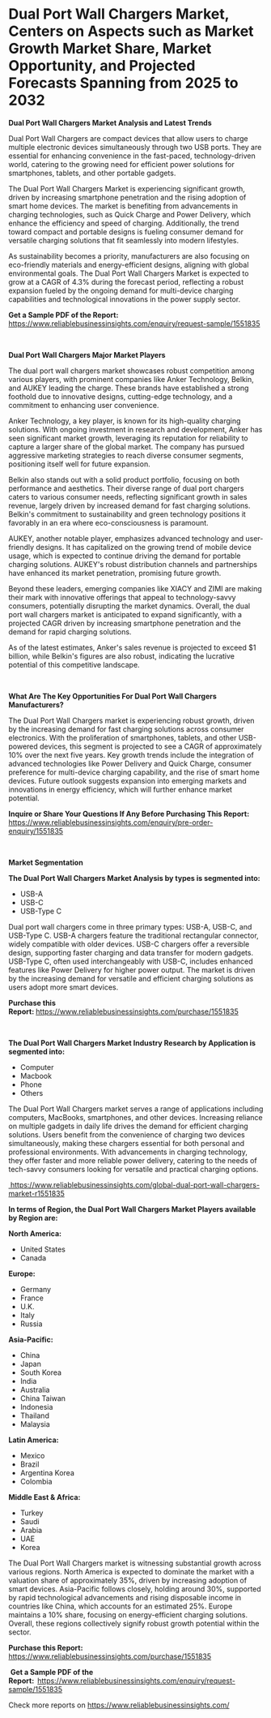 <p><h1>Dual Port Wall Chargers Market, Centers on Aspects such as Market Growth Market Share, Market Opportunity, and Projected Forecasts Spanning from 2025 to 2032</h1></p><p><strong>Dual Port Wall Chargers Market Analysis and Latest Trends</strong></p>
<p><p>Dual Port Wall Chargers are compact devices that allow users to charge multiple electronic devices simultaneously through two USB ports. They are essential for enhancing convenience in the fast-paced, technology-driven world, catering to the growing need for efficient power solutions for smartphones, tablets, and other portable gadgets.</p><p>The Dual Port Wall Chargers Market is experiencing significant growth, driven by increasing smartphone penetration and the rising adoption of smart home devices. The market is benefiting from advancements in charging technologies, such as Quick Charge and Power Delivery, which enhance the efficiency and speed of charging. Additionally, the trend toward compact and portable designs is fueling consumer demand for versatile charging solutions that fit seamlessly into modern lifestyles.</p><p>As sustainability becomes a priority, manufacturers are also focusing on eco-friendly materials and energy-efficient designs, aligning with global environmental goals. The Dual Port Wall Chargers Market is expected to grow at a CAGR of 4.3% during the forecast period, reflecting a robust expansion fueled by the ongoing demand for multi-device charging capabilities and technological innovations in the power supply sector.</p></p>
<p><strong>Get a Sample PDF of the Report:&nbsp;</strong> <a href="https://www.reliablebusinessinsights.com/enquiry/request-sample/1551835?utm_campaign=3353&utm_medium=2&utm_source=Github&utm_content=ia&utm_term=05042025&utm_id=dual-port-wall-chargers">https://www.reliablebusinessinsights.com/enquiry/request-sample/1551835</a></p>
<p>&nbsp;</p>
<p><strong>Dual Port Wall Chargers Major Market Players</strong></p>
<p><p>The dual port wall chargers market showcases robust competition among various players, with prominent companies like Anker Technology, Belkin, and AUKEY leading the charge. These brands have established a strong foothold due to innovative designs, cutting-edge technology, and a commitment to enhancing user convenience.</p><p>Anker Technology, a key player, is known for its high-quality charging solutions. With ongoing investment in research and development, Anker has seen significant market growth, leveraging its reputation for reliability to capture a larger share of the global market. The company has pursued aggressive marketing strategies to reach diverse consumer segments, positioning itself well for future expansion.</p><p>Belkin also stands out with a solid product portfolio, focusing on both performance and aesthetics. Their diverse range of dual port chargers caters to various consumer needs, reflecting significant growth in sales revenue, largely driven by increased demand for fast charging solutions. Belkin's commitment to sustainability and green technology positions it favorably in an era where eco-consciousness is paramount.</p><p>AUKEY, another notable player, emphasizes advanced technology and user-friendly designs. It has capitalized on the growing trend of mobile device usage, which is expected to continue driving the demand for portable charging solutions. AUKEY's robust distribution channels and partnerships have enhanced its market penetration, promising future growth.</p><p>Beyond these leaders, emerging companies like XIACY and ZIMI are making their mark with innovative offerings that appeal to technology-savvy consumers, potentially disrupting the market dynamics. Overall, the dual port wall chargers market is anticipated to expand significantly, with a projected CAGR driven by increasing smartphone penetration and the demand for rapid charging solutions.</p><p>As of the latest estimates, Anker's sales revenue is projected to exceed $1 billion, while Belkin's figures are also robust, indicating the lucrative potential of this competitive landscape.</p></p>
<p>&nbsp;</p>
<p><strong>What Are The Key Opportunities For Dual Port Wall Chargers Manufacturers?</strong></p>
<p><p>The Dual Port Wall Chargers market is experiencing robust growth, driven by the increasing demand for fast charging solutions across consumer electronics. With the proliferation of smartphones, tablets, and other USB-powered devices, this segment is projected to see a CAGR of approximately 10% over the next five years. Key growth trends include the integration of advanced technologies like Power Delivery and Quick Charge, consumer preference for multi-device charging capability, and the rise of smart home devices. Future outlook suggests expansion into emerging markets and innovations in energy efficiency, which will further enhance market potential.</p></p>
<p><strong>Inquire or Share Your Questions If Any Before Purchasing This Report:</strong> <a href="https://www.reliablebusinessinsights.com/enquiry/pre-order-enquiry/1551835?utm_campaign=3353&utm_medium=2&utm_source=Github&utm_content=ia&utm_term=05042025&utm_id=dual-port-wall-chargers">https://www.reliablebusinessinsights.com/enquiry/pre-order-enquiry/1551835</a></p>
<p>&nbsp;</p>
<p><strong>Market Segmentation</strong></p>
<p><strong>The Dual Port Wall Chargers Market Analysis by types is segmented into:</strong></p>
<p><ul><li>USB-A</li><li>USB-C</li><li>USB-Type C</li></ul></p>
<p><p>Dual port wall chargers come in three primary types: USB-A, USB-C, and USB-Type C. USB-A chargers feature the traditional rectangular connector, widely compatible with older devices. USB-C chargers offer a reversible design, supporting faster charging and data transfer for modern gadgets. USB-Type C, often used interchangeably with USB-C, includes enhanced features like Power Delivery for higher power output. The market is driven by the increasing demand for versatile and efficient charging solutions as users adopt more smart devices.</p></p>
<p><strong>Purchase this Report:&nbsp;</strong><a href="https://www.reliablebusinessinsights.com/purchase/1551835?utm_campaign=3353&utm_medium=2&utm_source=Github&utm_content=ia&utm_term=05042025&utm_id=dual-port-wall-chargers">https://www.reliablebusinessinsights.com/purchase/1551835</a></p>
<p>&nbsp;</p>
<p><strong>The Dual Port Wall Chargers Market Industry Research by Application is segmented into:</strong></p>
<p><ul><li>Computer</li><li>Macbook</li><li>Phone</li><li>Others</li></ul></p>
<p><p>The Dual Port Wall Chargers market serves a range of applications including computers, MacBooks, smartphones, and other devices. Increasing reliance on multiple gadgets in daily life drives the demand for efficient charging solutions. Users benefit from the convenience of charging two devices simultaneously, making these chargers essential for both personal and professional environments. With advancements in charging technology, they offer faster and more reliable power delivery, catering to the needs of tech-savvy consumers looking for versatile and practical charging options.</p></p>
<p><a href="https://www.reliablebusinessinsights.com/global-dual-port-wall-chargers-market-r1551835?utm_campaign=3353&utm_medium=2&utm_source=Github&utm_content=ia&utm_term=05042025&utm_id=dual-port-wall-chargers">&nbsp;https://www.reliablebusinessinsights.com/global-dual-port-wall-chargers-market-r1551835</a></p>
<p><strong>In terms of Region, the Dual Port Wall Chargers Market Players available by Region are:</strong></p>
<p>
    <p> <strong> North America: </strong>
        <ul>
            <li>United States</li>
            <li>Canada</li>
        </ul>
        </p> 
    <p> <strong> Europe: </strong>
        <ul>
            <li>Germany</li>
            <li>France</li>
            <li>U.K.</li>
            <li>Italy</li>
            <li>Russia</li>
        </ul>
        </p> 
    <p> <strong> Asia-Pacific: </strong>
        <ul>
            <li>China</li>
            <li>Japan</li>
            <li>South Korea</li>
            <li>India</li>
            <li>Australia</li>
            <li>China Taiwan</li>
            <li>Indonesia</li>
            <li>Thailand</li>
            <li>Malaysia</li>
        </ul>
        </p> 
    <p> <strong> Latin America: </strong>
        <ul>
            <li>Mexico</li>
            <li>Brazil</li>
            <li>Argentina Korea</li>
            <li>Colombia</li>
        </ul>
        </p> 
    <p> <strong> Middle East & Africa: </strong>
        <ul>
            <li>Turkey</li>
            <li>Saudi</li>
            <li>Arabia</li>
            <li>UAE</li>
            <li>Korea</li>
        </ul>
    </p>
    </p>
<p><p>The Dual Port Wall Chargers market is witnessing substantial growth across various regions. North America is expected to dominate the market with a valuation share of approximately 35%, driven by increasing adoption of smart devices. Asia-Pacific follows closely, holding around 30%, supported by rapid technological advancements and rising disposable income in countries like China, which accounts for an estimated 25%. Europe maintains a 10% share, focusing on energy-efficient charging solutions. Overall, these regions collectively signify robust growth potential within the sector.</p></p>
<p><strong>Purchase this Report: </strong><a href="https://www.reliablebusinessinsights.com/purchase/1551835?utm_campaign=3353&utm_medium=2&utm_source=Github&utm_content=ia&utm_term=05042025&utm_id=dual-port-wall-chargers">https://www.reliablebusinessinsights.com/purchase/1551835</a></p>
<p>&nbsp;<strong>Get a Sample PDF of the Report:&nbsp;&nbsp;</strong><a href="https://www.reliablebusinessinsights.com/enquiry/request-sample/1551835?utm_campaign=3353&utm_medium=2&utm_source=Github&utm_content=ia&utm_term=05042025&utm_id=dual-port-wall-chargers">https://www.reliablebusinessinsights.com/enquiry/request-sample/1551835</a></p>
<p><strong></strong></p>
<p>Check more reports on <a href="https://www.reliablebusinessinsights.com/?utm_campaign=3353&utm_medium=2&utm_source=Github&utm_content=ia&utm_term=05042025&utm_id=dual-port-wall-chargers">https://www.reliablebusinessinsights.com/</a></p>